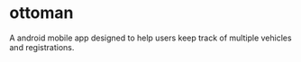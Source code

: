 # ottoman
A android mobile app designed to help users keep track of multiple vehicles and registrations.

